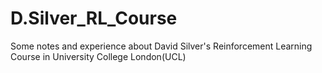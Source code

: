 # D.Silver_RL_Course
Some notes and experience about David Silver's Reinforcement Learning Course in University College London(UCL)

